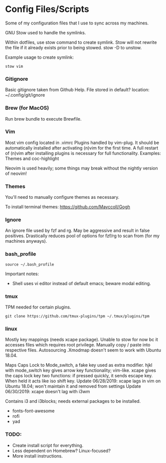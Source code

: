 # Config Files/Scripts
Some of my configuration files that I use to sync across my machines.

GNU Stow used to handle the symlinks.

Within dotfiles, use stow command to create symlink. Stow will not rewrite the file if it already exists prior to being stowed. stow -D to unstow.

Example usage to create symlink:
```
stow vim
```

### Gitignore
Basic gitignore taken from Github Help.
File stored in default? location: ~/.config/git/ignore

### Brew (for MacOS)
Run brew bundle to execute Brewfile.

### Vim
Most vim config located in .vimrc
Plugins handled by vim-plug. It should be automatically installed after activating (n)vim for the first time.
A full restart of (n)vim after installing plugins is necessary for full functionality.
Examples: Themes and coc-highlight

Neovim is used heavily; some things may break without the nightly version of neovim!

### Themes
You'll need to manually configure themes as necessary.

To install terminal themes:
https://github.com/Mayccoll/Gogh

### Ignore
An ignore file used by fzf and rg. May be aggressive and result in false positives.
Drastically reduces pool of options for fzf/rg to scan from (for my machines anyways).

### bash_profile
```
source ~/.bash_profile
```
Important notes:

- Shell uses vi editor instead of default emacs; beware modal editing.

### tmux
TPM needed for certain plugins.

```
git clone https://github.com/tmux-plugins/tpm ~/.tmux/plugins/tpm
```

### linux
Mostly key mappings (needs xcape package). Unable to stow for now bc it accesses files which requires root privilege. Manually copy / paste into respective files. Autosourcing .Xmodmap doesn't seem to work with Ubuntu 18.04.

Maps Caps Lock to Mode_switch, a fake key used as extra modifier.
hjkl with mode_switch key gives arrow key functionality; vim-like.
xcape gives the caps lock key two functions: if pressed quickly, it sends escape key. When held it acts like iso shift key.
Update 06/28/2019: xcape lags in vim on Ubuntu 18.04; won't maintain it and removed from settings
Update 06/30/2019: xcape doesn't lag with i3wm

Contains i3 and i3blocks; needs external packages to be installed.

- fonts-font-awesome
- rofi
- yad

### TODO:

- Create install script for everything.
- Less dependent on Homebrew? Linux-focused?
- More install instructions.
